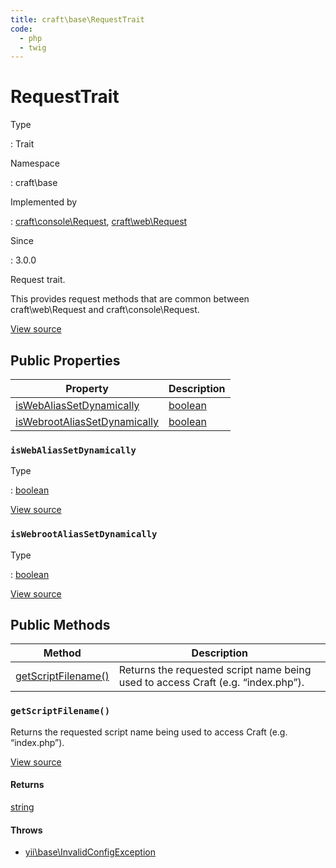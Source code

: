 ```yaml
---
title: craft\base\RequestTrait
code:
  - php
  - twig
---
```


# RequestTrait

Type

:   Trait

Namespace

:   craft\base

Implemented by

:   [craft\console\Request](craft-console-request.md), [craft\web\Request](craft-web-request.md)

Since

:   3.0.0



Request trait.

This provides request methods that are common between craft\web\Request and craft\console\Request.



[View source](https://github.com/craftcms/cms/blob/master/src/base/RequestTrait.php)


## Public Properties

| Property                                                                                | Description
| --------------------------------------------------------------------------------------- | ------------------------------------------------
| [isWebAliasSetDynamically](craft-base-requesttrait.md#iswebaliassetdynamically)         | [boolean](http://php.net/language.types.boolean)
| [isWebrootAliasSetDynamically](craft-base-requesttrait.md#iswebrootaliassetdynamically) | [boolean](http://php.net/language.types.boolean)

### `isWebAliasSetDynamically`



Type

:   [boolean](http://php.net/language.types.boolean)







[View source](https://github.com/craftcms/cms/blob/master/src/base/RequestTrait.php#L30)



### `isWebrootAliasSetDynamically`



Type

:   [boolean](http://php.net/language.types.boolean)







[View source](https://github.com/craftcms/cms/blob/master/src/base/RequestTrait.php#L25)







## Public Methods

| Method                                                                     | Description
| -------------------------------------------------------------------------- | --------------------------------------------------------------------------------
| [getScriptFilename()](craft-base-requesttrait.md#method-getscriptfilename) | Returns the requested script name being used to access Craft (e.g. “index.php”).

### `getScriptFilename()`





Returns the requested script name being used to access Craft (e.g. “index.php”).




[View source](https://github.com/craftcms/cms/blob/master/src/base/RequestTrait.php#L38-L42)



#### Returns

[string](http://php.net/language.types.string)

#### Throws

- [yii\base\InvalidConfigException](https://www.yiiframework.com/doc/api/2.0/yii-base-invalidconfigexception)








